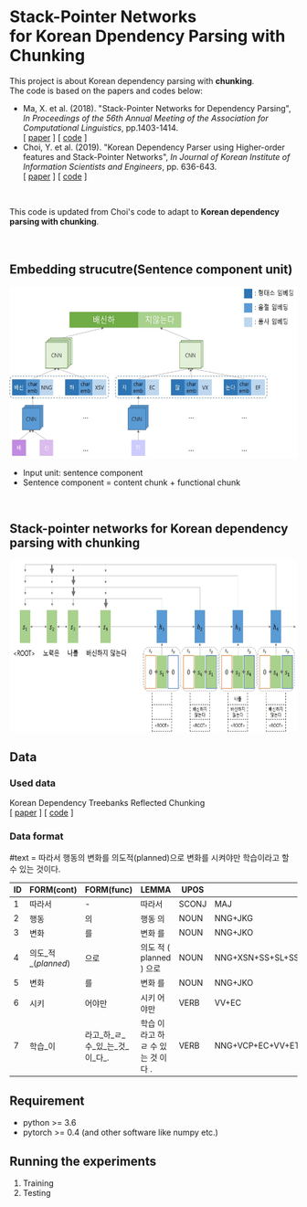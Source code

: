 # Stack-Pointer Networks </br> for Korean Dpendency Parsing with Chunking

This project is about Korean dependency parsing with __chunking__.  
The code is based on the papers and codes below:
* Ma, X. et al. (2018). "Stack-Pointer Networks for Dependency Parsing", _In Proceedings of the 56th Annual Meeting of the Association for Computational Linguistics_, pp.1403-1414.  
  [ [paper](https://arxiv.org/pdf/1805.01087.pdf) ] [ [code](https://github.com/XuezheMax/NeuroNLP2) ]  
* Choi, Y. et al. (2019). "Korean Dependency Parser using Higher-order features and Stack-Pointer Networks", _In Journal of Korean Institute of Information Scientists and Engineers_, pp. 636-643.  
  [ [paper](http://www.dbpia.co.kr/journal/articleDetail?nodeId=NODE08750806&language=ko_KR) ] [ [code](https://github.com/yseokchoi/KoreanDependencyParserusingStackPointer) ]  
</br>


This code is updated from Choi's code to adapt to __Korean dependency parsing with chunking__.  
</br></br>


## Embedding strucutre(Sentence component unit)
<img src='./images/embedding_structure.jpg' height='300'/>  

* Input unit: sentence component
* Sentence component = content chunk + functional chunk
</br>

## Stack-pointer networks for Korean dependency parsing with chunking
<img src='./images/stackptn_chunk.jpg' height='300'/>
</br>

## Data
### Used data
Korean Dependency Treebanks Reflected Chunking  
  [ [paper](https://github.com/aei0109/CV/tree/master/201910_HCLT) ] [ [code](https://github.com/aei0109/toChunk-based_DepCorpus) ] 

### Data format
#text = 따라서 행동의 변화를 의도적(planned)으로 변화를 시켜야만 학습이라고 할 수 있는 것이다.

ID | FORM(cont) | FORM(func) | LEMMA | UPOS | XPOS | CHUNKTAG | HEADS | DEPREL | MISC 
---| ---------- | ---------- | ----- | ---- | ---- | -------- | ----- | ------ | ---- 
1| 따라서| -| 따라서| SCONJ| MAJ| AX| 7| mark| -
2| 행동| 의| 행동 의| NOUN| NNG+JKG| NX+JMX| 3| nmod| -
3| 변화| 를| 변화 를| NOUN| NNG+JKO| NX+JKX| 6| obj| -
4| 의도_적_(_planned_)| 으로| 의도 적 ( planned ) 으로| NOUN| NNG+XSN+SS+SL+SS+JKB| NX+JKX| 6| obl| -
5| 변화| 를| 변화 를| NOUN| NNG+JKO| NX+JKX| 6| obj| -
6| 시키| 어야만| 시키 어야만| VERB| VV+EC| PX+ECX| 7| advcl| -
7| 학습_이| 라고_하_ㄹ_수_있_는_것_이_다_.| 학습 이 라고 하 ㄹ 수 있 는 것 이 다 .| VERB| NNG+VCP+EC+VV+ETM+NNB+VV+ETM+NNB+VCP+EF+SF| CX+PUX+EFX+SYX| 0| root| -




## Requirement
* python >= 3.6
* pytorch >= 0.4
(and other software like numpy etc.)


## Running the experiments
1. Training
2. Testing
